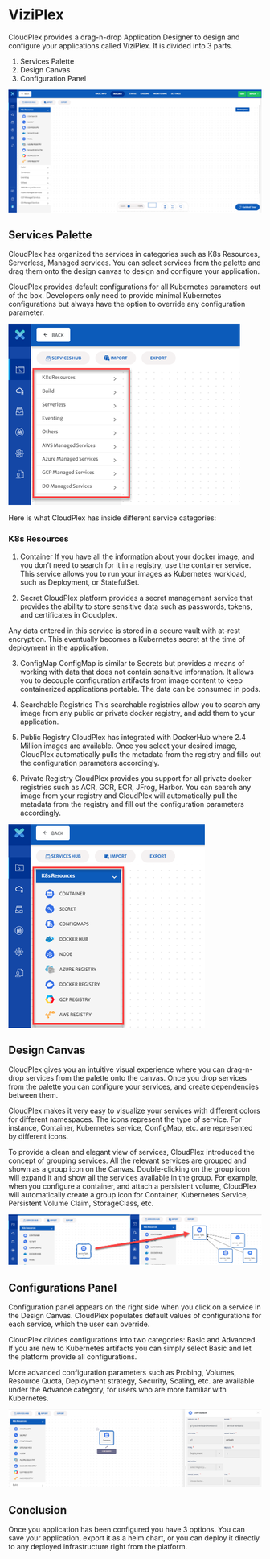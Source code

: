 # ViziPlex

CloudPlex provides a drag-n-drop Application Designer to design and configure your applications called ViziPlex. It is divided into 3 parts.

1. Services Palette
2. Design Canvas
3. Configuration Panel

![1](imgs/1.png)

## Services Palette

CloudPlex has organized the services in categories such as K8s Resources, Serverless, Managed services. You can select services from the palette and drag them onto the design canvas to design and configure your application.

CloudPlex provides default configurations for all Kubernetes parameters out of the box. Developers only need to provide minimal Kubernetes configurations but always have the option to override any configuration parameter.

![2](imgs/2.png)

Here is what CloudPlex has inside different service categories:

### K8s Resources

1. Container
  If you have all the information about your docker image, and you don’t need to search for it in a registry, use the container service. This service allows you to run your images as Kubernetes workload, such as Deployment, or StatefulSet.

2. Secret
  CloudPlex platform provides a secret management service that provides the ability to store sensitive data such as passwords, tokens, and certificates in Cloudplex. 

  Any data entered in this service is stored in a secure vault with at-rest encryption. This eventually becomes a Kubernetes secret at the time of deployment in the application.

3. ConfigMap
ConfigMap is similar to Secrets but provides a means of working with data that does not contain sensitive information. It allows you to decouple configuration artifacts from image content to keep containerized applications portable. The data can be consumed in pods. 

4. Searchable Registries
  This searchable registries allow you to search any image from any public or private docker registry, and add them to your application.

  1. Public Registry
    CloudPlex has integrated with DockerHub where 2.4 Million images are available. Once you select your desired image, CloudPlex automatically pulls the metadata from the registry and fills out the configuration parameters accordingly. 
  2. Private Registry
    CloudPlex provides you support for all private docker registries such as ACR, GCR, ECR, JFrog, Harbor. You can search any image from your registry and CloudPlex will automatically pull the metadata from the registry and fill out the configuration parameters accordingly.

![3](imgs/3.png)

## Design Canvas

CloudPlex gives you an intuitive visual experience where you can drag-n-drop services from the palette onto the canvas. Once you drop services from the palette you can configure your services, and create dependencies between them.

CloudPlex makes it very easy to visualize your services with different colors for different namespaces. The icons represent the type of service. For instance, Container, Kubernetes service, ConfigMap, etc. are represented by different icons. 

To provide a clean and elegant view of services, CloudPlex introduced the concept of grouping services. All the relevant services are grouped and shown as a group icon on the Canvas. Double-clicking on the group icon will expand it and show all the services available in the group. For example, when you configure a container, and attach a persistent volume, CloudPlex will automatically create a group icon for Container, Kubernetes Service, Persistent Volume Claim, StorageClass, etc. 

![4](imgs/4.png)

## Configurations Panel

Configuration panel appears on the right side when you click on a service in the Design Canvas. CloudPlex populates default values of configurations for each service, which the user can override. 

CloudPlex divides configurations into two categories:  Basic and Advanced. If you are new to Kubernetes artifacts you can simply select Basic and let the platform provide all configurations. 

More advanced configuration parameters such as  Probing, Volumes, Resource Quota, Deployment strategy, Security, Scaling, etc. are available under the Advance category, for users who are more familiar with Kubernetes. 

![5](imgs/5.png)

## Conclusion

Once you application has been configured you have 3 options. You can save your application, export it as a helm chart, or you can deploy it directly to any deployed infrastructure right from the platform. 
